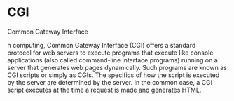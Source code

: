 # CGI


Common Gateway Interface

n computing, Common Gateway Interface (CGI) offers a standard
protocol for web servers to execute programs that execute like console
applications (also called command-line interface programs) running on a
server that generates web pages dynamically. Such programs are known as
CGI scripts or simply as CGIs. The specifics of how the script is
executed by the server are determined by the server. In the common case,
a CGI script executes at the time a request is made and generates HTML.

